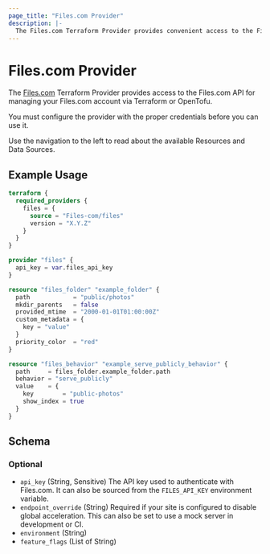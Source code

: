 ```yaml
---
page_title: "Files.com Provider"
description: |-
  The Files.com Terraform Provider provides convenient access to the Files.com API for managing your Files.com account via Terraform.
---
```


# Files.com Provider

The [Files.com](https://www.files.com/) Terraform Provider provides access to the Files.com API for managing your Files.com account via Terraform or OpenTofu.

You must configure the provider with the proper credentials before you can use it.

Use the navigation to the left to read about the available Resources and Data Sources.

## Example Usage

```terraform
terraform {
  required_providers {
    files = {
      source = "Files-com/files"
      version = "X.Y.Z"
    }
  }
}

provider "files" {
  api_key = var.files_api_key
}

resource "files_folder" "example_folder" {
  path            = "public/photos"
  mkdir_parents   = false
  provided_mtime  = "2000-01-01T01:00:00Z"
  custom_metadata = {
    key = "value"
  }
  priority_color  = "red"
}

resource "files_behavior" "example_serve_publicly_behavior" {
  path     = files_folder.example_folder.path
  behavior = "serve_publicly"
  value    = {
    key        = "public-photos"
    show_index = true
  }
}
```

<!-- schema generated by tfplugindocs -->
## Schema

### Optional

- `api_key` (String, Sensitive) The API key used to authenticate with Files.com. It can also be sourced from the `FILES_API_KEY` environment variable.
- `endpoint_override` (String) Required if your site is configured to disable global acceleration. This can also be set to use a mock server in development or CI.
- `environment` (String)
- `feature_flags` (List of String)
